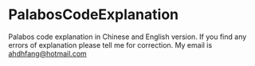 # PalabosCodeExplanation
Palabos code explanation in Chinese and English version.
If you find any errors of explanation please tell me for correction.
My email is ahdhfang@hotmail.com
